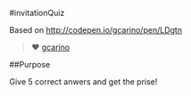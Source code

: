 #invitationQuiz

Based on http://codepen.io/gcarino/pen/LDgtn
> ♥️ [gcarino](http://codepen.io/gcarino/)

##Purpose

Give 5 correct anwers and get the prise!
